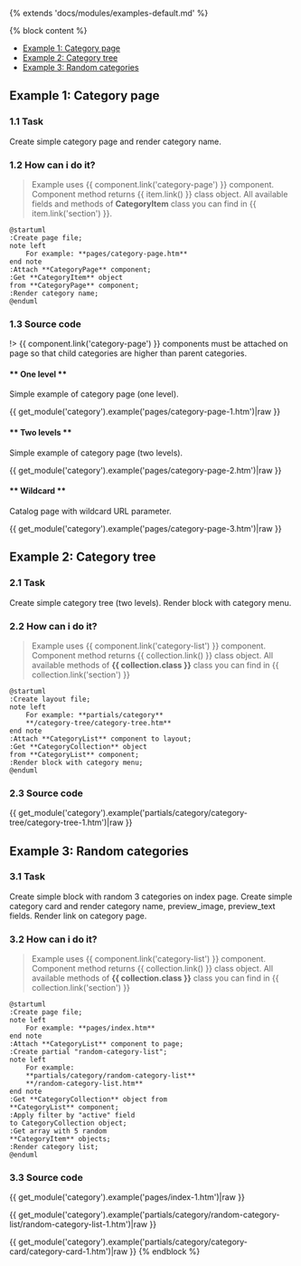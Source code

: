 {% extends 'docs/modules/examples-default.md' %}

{% block content %}
* [Example 1: Category page](#example-1-category-page)
* [Example 2: Category tree](#example-2-category-tree)
* [Example 3: Random categories](#example-3-random-categories)

## Example 1: Category page

### 1.1 Task

Create simple category page and render category name.

### 1.2 How can i do it?

> Example uses {{ component.link('category-page') }} component.
Component method returns {{ item.link() }} class object.
All available fields and methods of **CategoryItem** class you can find in {{ item.link('section') }}.

```plantuml
@startuml
:Create page file;
note left
    For example: **pages/category-page.htm**
end note
:Attach **CategoryPage** component;
:Get **CategoryItem** object
from **CategoryPage** component;
:Render category name;
@enduml
```

### 1.3 Source code

!> {{ component.link('category-page') }} components must be attached on page so that child categories are higher than parent categories.

<!-- tabs:start -->

#### ** One level **

Simple example of category page (one level).

{{ get_module('category').example('pages/category-page-1.htm')|raw }}

#### ** Two levels **

Simple example of category page (two levels).

{{ get_module('category').example('pages/category-page-2.htm')|raw }}

#### ** Wildcard **

Catalog page with wildcard URL parameter.

{{ get_module('category').example('pages/category-page-3.htm')|raw }}
<!-- tabs:end -->

## Example 2: Category tree

### 2.1 Task

Create simple category tree (two levels).
Render block with category menu.

### 2.2 How can i do it?

> Example uses {{ component.link('category-list') }} component.
Component method returns {{ collection.link() }} class object.
All available methods of **{{ collection.class }}** class you can find in {{ collection.link('section') }}

```plantuml
@startuml
:Create layout file;
note left
    For example: **partials/category**
    **/category-tree/category-tree.htm**
end note
:Attach **CategoryList** component to layout;
:Get **CategoryCollection** object
from **CategoryList** component;
:Render block with category menu;
@enduml
```

### 2.3 Source code

{{ get_module('category').example('partials/category/category-tree/category-tree-1.htm')|raw }}

## Example 3: Random categories

### 3.1 Task

Create simple block with random 3 categories on index page.
Create simple category card and render category name, preview_image, preview_text fields.
Render link on category page.

### 3.2 How can i do it?

> Example uses {{ component.link('category-list') }} component.
Component method returns {{ collection.link() }} class object.
All available methods of **{{ collection.class }}** class you can find in {{ collection.link('section') }}

```plantuml
@startuml
:Create page file;
note left
    For example: **pages/index.htm**
end note
:Attach **CategoryList** component to page;
:Create partial "random-category-list";
note left
    For example:
    **partials/category/random-category-list**
    **/random-category-list.htm**
end note
:Get **CategoryCollection** object from
**CategoryList** component;
:Apply filter by "active" field
to CategoryCollection object;
:Get array with 5 random
**CategoryItem** objects;
:Render category list;
@enduml
```

### 3.3 Source code

{{ get_module('category').example('pages/index-1.htm')|raw }}

{{ get_module('category').example('partials/category/random-category-list/random-category-list-1.htm')|raw }}

{{ get_module('category').example('partials/category/category-card/category-card-1.htm')|raw }}
{% endblock %}